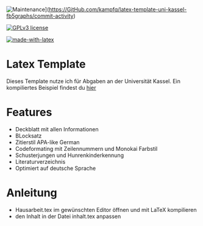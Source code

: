 ![Maintenance](https://img.shields.io/badge/Maintained%3F-yes-green.svg)](https://GitHub.com/kampfq/latex-template-uni-kassel-fb5graphs/commit-activity)

[![GPLv3 license](https://img.shields.io/badge/License-GPLv3-blue.svg)](http://perso.crans.org/besson/LICENSE.html)

[![made-with-latex](https://img.shields.io/badge/Made%20with-LaTeX-1f425f.svg)](https://www.latex-project.org/)



# Latex Template

Dieses Template nutze ich für Abgaben an der Universität Kassel.
Ein kompiliertes Beispiel findest du [hier](https://raw.githubusercontent.com/kampfq/latex-template-uni-kassel-fb5/84078d8814db20cd7e098bc56be0e773ea50d175/Hausarbeit.pdf) 

# Features

* Deckblatt mit allen Informationen
* BLocksatz
* Zitierstil APA-like German
* Codeformating mit Zeilennummern und Monokai Farbstil
* Schusterjungen und Hunrenkinderkennung
* Literaturverzeichnis
* Optimiert auf deutsche Sprache

# Anleitung

* Hausarbeit.tex im gewünschten Editor öffnen und mit LaTeX kompilieren
* den Inhalt in der Datei inhalt.tex anpassen